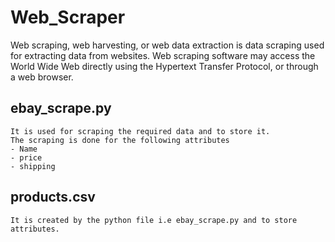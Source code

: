 # Web_Scraper
Web scraping, web harvesting, or web data extraction is data scraping used for extracting data from websites. Web scraping software may access the World Wide Web directly using the Hypertext Transfer Protocol, or through a web browser. 
## ebay_scrape.py
```
It is used for scraping the required data and to store it.
The scraping is done for the following attributes
- Name
- price
- shipping
```
## products.csv
```It is created by the python file i.e ebay_scrape.py and to store attributes.```

